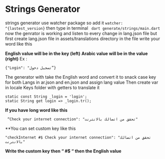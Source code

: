 # Strings Generator
strings generator use watcher package 
so add it 
```watcher: ^{lastest_version}```
then type in terminal
``` dart generate/strings/main.dart```
now the genrator is working and listen to every change in lang.json file but
first create lang.json file in assets/translations directory
in the file write your word like this

**English value will be in the key (left)**
**Arabic value will be in the value (right)** 
Ex :
```
{"Login": "تسجيل دخول”}
```
The generator with take the English word and convert it to snack case key for both Langs in ar.json and en.json and assign lang value 
Then create var in locale Keys folder with getters to translate it
```
static const String _login = 'login';
static String get login => _login.tr();
```

**If  you have long word like this**
```
 “Check your internet connection": "تحقق من اتصالك بالانترنت"
```

**You can set custom key like this 
```
"checkInternet #$ Check your internet connection": "تحقق من اتصالك بالانترنت"
```
**Write the custom key then “ #$ “ then the English  value**
